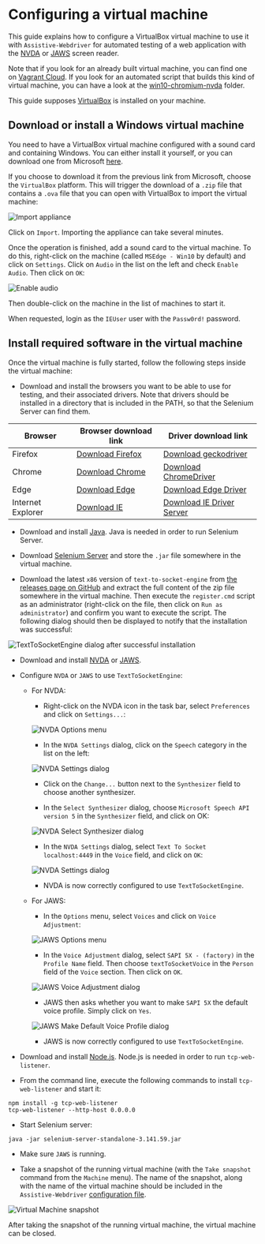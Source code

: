 # Configuring a virtual machine

This guide explains how to configure a VirtualBox virtual machine to use it with `Assistive-Webdriver` for automated testing of a web application with the [NVDA](https://www.nvaccess.org/download/) or [JAWS](https://support.freedomscientific.com/Downloads/JAWS) screen reader.

Note that if you look for an already built virtual machine, you can find one on [Vagrant Cloud](https://app.vagrantup.com/assistive-webdriver/boxes/win10-chromium-nvda). If you look for an automated script that builds this kind of virtual machine, you can have a look at the [win10-chromium-nvda](../../vagrant/win10-chromium-nvda) folder.

This guide supposes [VirtualBox](https://www.virtualbox.org/) is installed on your machine.

## Download or install a Windows virtual machine

You need to have a VirtualBox virtual machine configured with a sound card and containing Windows. You can either install it yourself, or you can download one from Microsoft [here](https://developer.microsoft.com/en-us/microsoft-edge/tools/vms/).

If you choose to download it from the previous link from Microsoft, choose the `VirtualBox` platform. This will trigger the download of a `.zip` file that contains a `.ova` file that you can open with VirtualBox to import the virtual machine:

![Import appliance](import-appliance.png)

Click on `Import`. Importing the appliance can take several minutes.

Once the operation is finished, add a sound card to the virtual machine. To do this, right-click on the machine (called `MSEdge - Win10` by default) and click on `Settings`. Click on `Audio` in the list on the left and check `Enable Audio`. Then click on `OK`:

![Enable audio](enable-audio.png)

Then double-click on the machine in the list of machines to start it.

When requested, login as the `IEUser` user with the `Passw0rd!` password.

## Install required software in the virtual machine

Once the virtual machine is fully started, follow the following steps inside the virtual machine:

- Download and install the browsers you want to be able to use for testing, and their associated drivers. Note that drivers should be installed in a directory that is included in the PATH, so that the Selenium Server can find them.

| Browser           | Browser download link                                                                     | Driver download link                                                                          |
| ----------------- | ----------------------------------------------------------------------------------------- | --------------------------------------------------------------------------------------------- |
| Firefox           | [Download Firefox](https://www.mozilla.org/en-US/firefox/new/)                            | [Download geckodriver](https://github.com/mozilla/geckodriver/releases)                       |
| Chrome            | [Download Chrome](https://www.google.com/chrome/)                                         | [Download ChromeDriver](https://chromedriver.chromium.org/)                                   |
| Edge              | [Download Edge](https://www.microsoft.com/en-us/edge)                                     | [Download Edge Driver](https://developer.microsoft.com/en-us/microsoft-edge/tools/webdriver/) |
| Internet Explorer | [Download IE](https://support.microsoft.com/en-us/help/17621/internet-explorer-downloads) | [Download IE Driver Server](https://www.selenium.dev/downloads/)                              |

- Download and install [Java](https://www.java.com). Java is needed in order to run Selenium Server.

- Download [Selenium Server](https://www.selenium.dev/downloads/) and store the `.jar` file somewhere in the virtual machine.

- Download the latest `x86` version of `text-to-socket-engine` from [the releases page on GitHub](https://github.com/AmadeusITGroup/Assistive-Webdriver/releases) and extract the full content of the zip file somewhere in the virtual machine. Then execute the `register.cmd` script as an administrator (right-click on the file, then click on `Run as administrator`) and confirm you want to execute the script. The following dialog should then be displayed to notify that the installation was successful:

![TextToSocketEngine dialog after successful installation](after-installing-texttosocketengine.png)

- Download and install [NVDA](https://www.nvaccess.org/download/) or [JAWS](https://support.freedomscientific.com/Downloads/JAWS).

- Configure `NVDA` or `JAWS` to use `TextToSocketEngine`:

  - For NVDA:

    - Right-click on the NVDA icon in the task bar, select `Preferences` and click on `Settings...`:

    ![NVDA Options menu](nvda-preferences-menu.png)

    - In the `NVDA Settings` dialog, click on the `Speech` category in the list on the left:

    ![NVDA Settings dialog](nvda-settings-dialog.png)

    - Click on the `Change...` button next to the `Synthesizer` field to choose another synthesizer.

    - In the `Select Synthesizer` dialog, choose `Microsoft Speech API version 5` in the `Synthesizer` field, and click on OK:

    ![NVDA Select Synthesizer dialog](nvda-select-synthesizer-dialog.png)

    - In the `NVDA Settings` dialog, select `Text To Socket localhost:4449` in the `Voice` field, and click on `OK`:

    ![NVDA Settings dialog](nvda-settings-dialog2.png)

    - NVDA is now correctly configured to use `TextToSocketEngine`.

  - For JAWS:

    - In the `Options` menu, select `Voices` and click on `Voice Adjustment`:

    ![JAWS Options menu](jaws-options-menu.png)

    - In the `Voice Adjustment` dialog, select `SAPI 5X - (factory)` in the `Profile Name` field. Then choose `textToSocketVoice` in the `Person` field of the `Voice` section. Then click on `OK`.

    ![JAWS Voice Adjustment dialog](jaws-voice-adjustment.png)

    - JAWS then asks whether you want to make `SAPI 5X` the default voice profile. Simply click on `Yes`.

    ![JAWS Make Default Voice Profile dialog](jaws-default-profile.png)

    - JAWS is now correctly configured to use `TextToSocketEngine`.

- Download and install [Node.js](https://nodejs.org). Node.js is needed in order to run `tcp-web-listener`.

- From the command line, execute the following commands to install `tcp-web-listener` and start it:

```
npm install -g tcp-web-listener
tcp-web-listener --http-host 0.0.0.0
```

- Start Selenium server:

```
java -jar selenium-server-standalone-3.141.59.jar
```

- Make sure `JAWS` is running.

- Take a snapshot of the running virtual machine (with the `Take snapshot` command from the `Machine` menu). The name of the snapshot, along with the name of the virtual machine should be included in the `Assistive-Webdriver` [configuration file](../configuration.md).

![Virtual Machine snapshot](vm-snapshot.png)

After taking the snapshot of the running virtual machine, the virtual machine can be closed.
